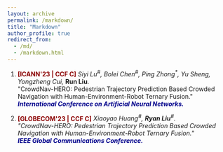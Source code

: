 ```yaml
---
layout: archive
permalink: /markdown/
title: "Markdown"
author_profile: true
redirect_from: 
  - /md/
  - /markdown.html
---
```


1. <b><font color=DarkRed>[ICANN'23 | CCF C]</font></b> <i>Siyi Lu<sup>#</sup>, Bolei Chen<sup>#</sup>, Ping Zhong<sup>*</sup>, Yu Sheng, Yongzheng Cui, </i><b>Run Liu</b>.
<br/>"CrowdNav-HERO: Pedestrian Trajectory Prediction Based Crowded Navigation with Human-Environment-Robot Ternary Fusion."
<br/><b><i><font color=DarkBlue>International Conference on Artificial Neural Networks.</font></i> </b> 

1. <b><font color=DarkRed>[GLOBECOM'23 | CCF C]</font></b> <i>Xiaoyao Huang<sup>#</sup>, **Ryan Liu**<sup>#</sup>.
<br/>"CrowdNav-HERO: Pedestrian Trajectory Prediction Based Crowded Navigation with Human-Environment-Robot Ternary Fusion."
<br/><b><i><font color=DarkBlue>IEEE Global Communications Conference.</font></i> </b> 
